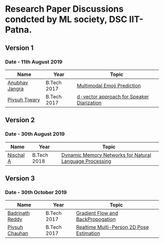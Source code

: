 # Research Paper Discussions condcted by  ML society, DSC IIT-Patna.

## Version 1
### Date - 11th August 2019

| Name           | Year     | Topic                                     |
|----------------|----------|-------------------------------------------|
| [Anubhav Jangra](https://github.com/anubhav-jangra) | B.Tech 2017 | [Multimodal Emoji Prediction](https://docs.google.com/presentation/d/1d1jhC0TDzdjnM-7cNcZxROWASRyGxlrqW1cVs8pS14k/edit?usp=sharing)               |
| [Piysuh Tiwary](https://github.com/aquarius31)  | B.Tech 2017 | [d-vector approach for Speaker Diarization](https://drive.google.com/file/d/1G8sN8UDsB2DteQB2Vy5v8vxi3a9yemgs/view?usp=sharing) |

## Version 2
### Date - 30th August 2019

| Name           | Year     | Topic                                     |
|----------------|----------|-------------------------------------------|
| [Nischal A](https://github.com/Nish-19) | B.Tech 2018 | [Dynamic Memory Networks for Natural Language Processing](https://docs.google.com/presentation/d/1RTEezKMy-3UGtXbR2ecy5IiQI-_0b-qa_45VNPvRoHc/edit?usp=sharing)|

## Version 3
### Date - 30th October 2019

| Name           | Year     | Topic                                     |
|----------------|----------|-------------------------------------------|
| [Badrinath Reddy]() | B.Tech 2017 | [Gradient Flow and BackPropogation](https://drive.google.com/file/d/1iEnfxpZWZY7P4-dptYzDMgV9ux03fXDQ/view?usp=sharing)               |
| [Piysuh Chauhan](https://github.com/piyushchauhan)  | B.Tech 2017 | [Realtime Multi-Person 2D Pose Estimation](https://docs.google.com/presentation/d/1YujQ0bC3iZTO8MQMzUMAh1SaPxrvYi8BOYdVzxAXrko/edit#slide=id.p) |
